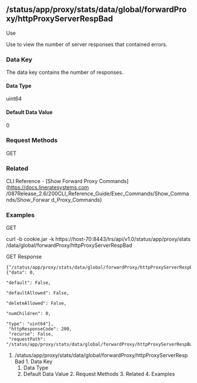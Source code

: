 ## /status/app/proxy/stats/data/global/forwardProxy/httpProxyServerRespBad

Use

Use to view the number of server responses that contained errors.

### Data Key

The data key contains the number of responses.

#### Data Type

uint64

#### Default Data Value

0

### Request Methods

GET

### Related

CLI Reference - [Show Forward Proxy Commands](https://docs.lineratesystems.com
/087Release_2.6/200CLI_Reference_Guide/Exec_Commands/Show_Commands/Show_Forwar
d_Proxy_Commands)

### Examples

GET

curl -b cookie.jar -k https://host-70:8443/lrs/api/v1.0/status/app/proxy/stats
/data/global/forwardProxy/httpProxyServerRespBad

GET Response

    
    {"/status/app/proxy/stats/data/global/forwardProxy/httpProxyServerRespBad": {"data": 0,
                                                                                  "default": False,
                                                                                  "defaultAllowed": False,
                                                                                  "deleteAllowed": False,
                                                                                  "numChildren": 0,
                                                                                  "type": "uint64"},
     "httpResponseCode": 200,
     "recurse": False,
     "requestPath": "/status/app/proxy/stats/data/global/forwardProxy/httpProxyServerRespBad"}
    

  1. /status/app/proxy/stats/data/global/forwardProxy/httpProxyServerRespBad
    1. Data Key
      1. Data Type
      2. Default Data Value
    2. Request Methods
    3. Related
    4. Examples

